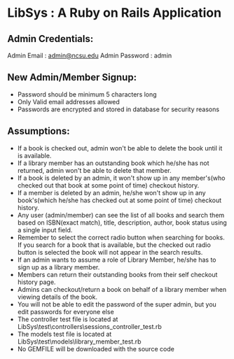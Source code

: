 # LibSys : A Ruby on Rails Application

## Admin Credentials:
Admin Email : admin@ncsu.edu
Admin Password : admin

## New Admin/Member Signup:

* Password should be minimum 5 characters long
* Only Valid email addresses allowed
* Passwords are encrypted and stored in database for security reasons

## Assumptions:

* If a book is checked out, admin won't be able to delete the book until it is available.
* If a library member has an outstanding book which he/she has not returned, admin won't be able to delete that member.
* If a book is deleted by an admin, it won't show up in any member's(who checked out that book at some point of time) checkout history.
* If a member is deleted by an admin, he/she won't show up in any book's(which he/she has checked out at some point of time) checkout history.
* Any user (admin/member) can see the list of all books and search them based on ISBN(exact match), title, description, author, book status using a single input field.
* Remember to select the correct radio button when searching for books. If you search for a book that is available, but the checked out radio button is selected the book will not appear in the search results.
* If an admin wants to assume a role of Library Member, he/she has to sign up as a library member.
* Members can return their outstanding books from their self checkout history page.
* Admins can checkout/return a book on behalf of a library member when viewing details of the book.
* You will not be able to edit the password of the super admin, but you edit passwords for everyone else
* The controller test file is located at LibSys\test\controllers\sessions_controller_test.rb
* The models test file is located at LibSys\test\models\library_member_test.rb
* No GEMFILE will be downloaded with the source code